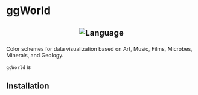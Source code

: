 # ggWorld
## <p align="center">![Language](https://img.shields.io/badge/Language-R-brightgreen)</p>
Color schemes for data visualization based on Art, Music, Films, Microbes, Minerals, and Geology.

`ggWorld` is 
## Installation

